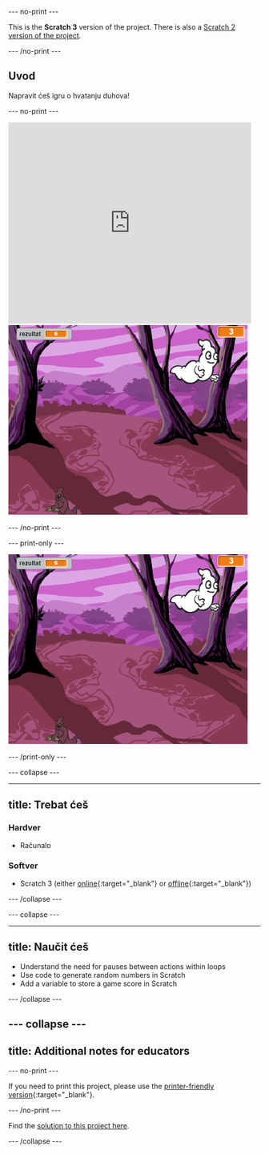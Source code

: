 \--- no-print \---

This is the **Scratch 3** version of the project. There is also a [Scratch 2 version of the project](https://projects.raspberrypi.org/en/projects/ghostbusters-scratch2).

\--- /no-print \---

## Uvod

Napravit ćeš igru o hvatanju duhova!

\--- no-print \---

<div class="scratch-preview">
  <iframe allowtransparency="true" width="485" height="402" src="https://scratch.mit.edu/projects/embed/276874679/?autostart=false" frameborder="0" scrolling="no"></iframe>
  <img src="images/showcase-static.png">
</div>

\--- /no-print \---

\--- print-only \---

![showcase](images/showcase-static.png)

\--- /print-only \---

\--- collapse \---

* * *

## title: Trebat ćeš

### Hardver

- Računalo

### Softver

- Scratch 3 (either [online](http://rpf.io/scratchon){:target="_blank"} or [offline](http://rpf.io/scratchoff){:target="_blank"})

\--- /collapse \---

\--- collapse \---

* * *

## title: Naučit ćeš

- Understand the need for pauses between actions within loops
- Use code to generate random numbers in Scratch
- Add a variable to store a game score in Scratch

\--- /collapse \---

## \--- collapse \---

## title: Additional notes for educators

\--- no-print \---

If you need to print this project, please use the [printer-friendly version](https://projects.raspberrypi.org/en/projects/ghostbusters/print){:target="_blank"}.

\--- /no-print \---

Find the [solution to this project here](http://rpf.io/p/en/ghostbusters-get).

\--- /collapse \---